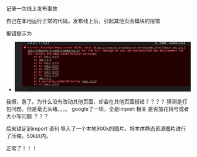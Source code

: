 记录一次线上发布事故

自己在本地运行正常的代码。发布线上后，引起其他页面模块的报错

报错提示为 
- ![示例](./图片/打包.jpg)


我擦，急了。为什么没有改动其他页面，却会在其他页面报错？？？？
猜测是打包问题。但是毫无头绪。。。。
google了一轮，全是import 相关 是否加花括号或者大小写问题 ？？？

后来锁定到import 语句  导入了一个本地900k的图片。将本体静态资源图片进行了压缩，50k以内。

正常了！！！


